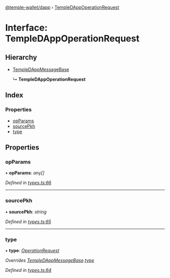 [@temple-wallet/dapp](../README.md) › [TempleDAppOperationRequest](templedappoperationrequest.md)

# Interface: TempleDAppOperationRequest

## Hierarchy

* [TempleDAppMessageBase](templedappmessagebase.md)

  ↳ **TempleDAppOperationRequest**

## Index

### Properties

* [opParams](templedappoperationrequest.md#opparams)
* [sourcePkh](templedappoperationrequest.md#sourcepkh)
* [type](templedappoperationrequest.md#type)

## Properties

###  opParams

• **opParams**: *any[]*

*Defined in [types.ts:66](https://github.com/madfish-solutions/thanoswallet-dapp/blob/d3a40a5/src/types.ts#L66)*

___

###  sourcePkh

• **sourcePkh**: *string*

*Defined in [types.ts:65](https://github.com/madfish-solutions/thanoswallet-dapp/blob/d3a40a5/src/types.ts#L65)*

___

###  type

• **type**: *[OperationRequest](../enums/templedappmessagetype.md#operationrequest)*

*Overrides [TempleDAppMessageBase](templedappmessagebase.md).[type](templedappmessagebase.md#type)*

*Defined in [types.ts:64](https://github.com/madfish-solutions/thanoswallet-dapp/blob/d3a40a5/src/types.ts#L64)*

